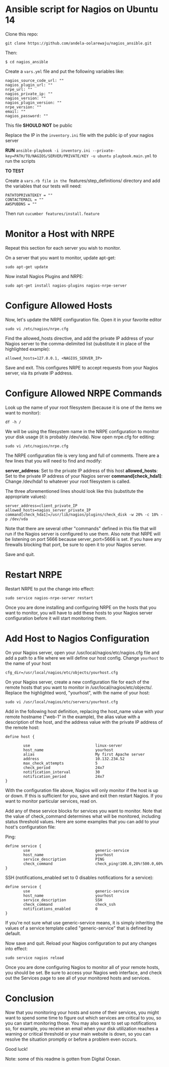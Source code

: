 # Ansible script for Nagios on Ubuntu 14

Clone this repo: 

```git clone https://github.com/andela-oolarewaju/nagios_ansible.git ```

Then:

```$ cd nagios_ansible```

Create a ```vars.yml``` file and put the following variables like:
```
nagios_source_code_url: ""
nagios_plugin_url: ""
nrpe_url: ""
nagios_private_ip: ""
nagios_version: ""
nagios_plugin_version: ""
nrpe_version: ""
email: ""
nagios_password: ""
```

This file **SHOULD NOT** be public

Replace the IP in the `inventory.ini` file with the public ip of your nagios server

**RUN** `ansible-playbook -i inventory.ini --private-key=PATH/TO/NAGIOS/SERVER/PRIVATE/KEY -u ubuntu playbook.main.yml` to run the scripts 

**TO TEST**

Create a `vars.rb file in the `features/step_definitions/ directory and add the variables that our tests will need:

```
PATHTOPRIVATEKEY = ""
CONTACTEMAIL = ""
AWSPUBDNS = ""
```

Then run `cucumber features/install.feature`


# Monitor a Host with NRPE

Repeat this section for each server you wish to monitor.

On a server that you want to monitor, update apt-get:

`sudo apt-get update`

Now install Nagios Plugins and NRPE:

`sudo apt-get install nagios-plugins nagios-nrpe-server`

# Configure Allowed Hosts

Now, let's update the NRPE configuration file. Open it in your favorite editor 

`sudo vi /etc/nagios/nrpe.cfg`

Find the allowed_hosts directive, and add the private IP address of your Nagios server to the comma-delimited list (substitute it in place of the highlighted example):

`allowed_hosts=127.0.0.1, <NAGIOS_SERVER_IP> `

Save and exit. This configures NRPE to accept requests from your Nagios server, via its private IP address.

# Configure Allowed NRPE Commands

Look up the name of your root filesystem (because it is one of the items we want to monitor):

`df -h /`

We will be using the filesystem name in the NRPE configuration to monitor your disk usage (it is probably /dev/vda). Now open nrpe.cfg for editing:

`sudo vi /etc/nagios/nrpe.cfg`

The NRPE configuration file is very long and full of comments. There are a few lines that you will need to find and modify:

**server_address**: Set to the private IP address of this host
**allowed_hosts**: Set to the private IP address of your Nagios server
**command[check_hda1]**: Change /dev/hda1 to whatever your root filesystem is called.

The three aforementioned lines should look like this (substitute the appropriate values):

```
server_address=client_private_IP
allowed_hosts=nagios_server_private_IP
command[check_hda1]=/usr/lib/nagios/plugins/check_disk -w 20% -c 10% -p /dev/vda
```

Note that there are several other "commands" defined in this file that will run if the Nagios server is configured to use them. Also note that NRPE will be listening on port 5666 because server_port=5666 is set. If you have any firewalls blocking that port, be sure to open it to your Nagios server.

Save and quit.

# Restart NRPE

Restart NRPE to put the change into effect:

`sudo service nagios-nrpe-server restart`

Once you are done installing and configuring NRPE on the hosts that you want to monitor, you will have to add these hosts to your Nagios server configuration before it will start monitoring them.

# Add Host to Nagios Configuration

On your Nagios server, open your /usr/local/nagios/etc/nagios.cfg file and add a path to a file where we will define our host config. Change `yourhost` to the name of your host

`cfg_dir=/usr/local/nagios/etc/objects/yourhost.cfg`

On your Nagios server, create a new configuration file for each of the remote hosts that you want to monitor in /usr/local/nagios/etc/objects/. Replace the highlighted word, "yourhost", with the name of your host:

`sudo vi /usr/local/nagios/etc/servers/yourhost.cfg`

Add in the following host definition, replacing the host_name value with your remote hostname ("web-1" in the example), the alias value with a description of the host, and the address value with the private IP address of the remote host:

```
define host {

        use                             linux-server
        host_name                       yourhost
        alias                           My first Apache server
        address                         10.132.234.52
        max_check_attempts              5
        check_period                    24x7
        notification_interval           30
        notification_period             24x7
}

```

With the configuration file above, Nagios will only monitor if the host is up or down. If this is sufficient for you, save and exit then restart Nagios. If you want to monitor particular services, read on.

Add any of these service blocks for services you want to monitor. Note that the value of check_command determines what will be monitored, including status threshold values. Here are some examples that you can add to your host's configuration file:

Ping:

```
define service {
        use                             generic-service
        host_name                       yourhost
        service_description             PING
        check_command                   check_ping!100.0,20%!500.0,60%
}
```

SSH (notifications_enabled set to 0 disables notifications for a service):

```
define service {
        use                             generic-service
        host_name                       yourhost
        service_description             SSH
        check_command                   check_ssh
        notifications_enabled           0
}
```

If you're not sure what use generic-service means, it is simply inheriting the values of a service template called "generic-service" that is defined by default.

Now save and quit. Reload your Nagios configuration to put any changes into effect:

`sudo service nagios reload`

Once you are done configuring Nagios to monitor all of your remote hosts, you should be set. Be sure to access your Nagios web interface, and check out the Services page to see all of your monitored hosts and services.

# Conclusion

Now that you monitoring your hosts and some of their services, you might want to spend some time to figure out which services are critical to you, so you can start monitoring those. You may also want to set up notifications so, for example, you receive an email when your disk utilization reaches a warning or critical threshold or your main website is down, so you can resolve the situation promptly or before a problem even occurs.

Good luck!

Note: some of this readme is gotten from Digital Ocean.
